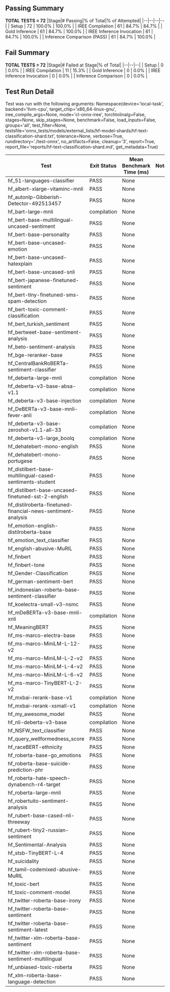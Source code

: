 ## Passing Summary

**TOTAL TESTS = 72**
|Stage|# Passing|% of Total|% of Attempted|
|--|--|--|--|
| Setup | 72 | 100.0% | 100.0% |
| IREE Compilation | 61 | 84.7% | 84.7% |
| Gold Inference | 61 | 84.7% | 100.0% |
| IREE Inference Invocation | 61 | 84.7% | 100.0% |
| Inference Comparison (PASS) | 61 | 84.7% | 100.0% |
## Fail Summary

**TOTAL TESTS = 72**
|Stage|# Failed at Stage|% of Total|
|--|--|--|
| Setup | 0 | 0.0% |
| IREE Compilation | 11 | 15.3% |
| Gold Inference | 0 | 0.0% |
| IREE Inference Invocation | 0 | 0.0% |
| Inference Comparison | 0 | 0.0% |
## Test Run Detail
Test was run with the following arguments:
Namespace(device='local-task', backend='llvm-cpu', target_chip='x86_64-linux-gnu', iree_compile_args=None, mode='cl-onnx-iree', torchtolinalg=False, stages=None, skip_stages=None, benchmark=False, load_inputs=False, groups='all', test_filter=None, testsfile='onnx_tests/models/external_lists/hf-model-shards/hf-text-classification-shard.txt', tolerance=None, verbose=True, rundirectory='./test-onnx', no_artifacts=False, cleanup='3', report=True, report_file='reports/hf-text-classification-shard.md', get_metadata=True)

| Test | Exit Status | Mean Benchmark Time (ms) | Notes |
|--|--|--|--|
| hf_51-languages-classifier | PASS | None | |
| hf_albert-xlarge-vitaminc-mnli | PASS | None | |
| hf_autonlp-Gibberish-Detector-492513457 | PASS | None | |
| hf_bart-large-mnli | compilation | None | |
| hf_bert-base-multilingual-uncased-sentiment | PASS | None | |
| hf_bert-base-personality | PASS | None | |
| hf_bert-base-uncased-emotion | PASS | None | |
| hf_bert-base-uncased-hatexplain | PASS | None | |
| hf_bert-base-uncased-snli | PASS | None | |
| hf_bert-japanese-finetuned-sentiment | PASS | None | |
| hf_bert-tiny-finetuned-sms-spam-detection | PASS | None | |
| hf_bert-toxic-comment-classification | PASS | None | |
| hf_bert_turkish_sentiment | PASS | None | |
| hf_bertweet-base-sentiment-analysis | PASS | None | |
| hf_beto-sentiment-analysis | PASS | None | |
| hf_bge-reranker-base | PASS | None | |
| hf_CentralBankRoBERTa-sentiment-classifier | PASS | None | |
| hf_deberta-large-mnli | compilation | None | |
| hf_deberta-v3-base-absa-v1.1 | compilation | None | |
| hf_deberta-v3-base-injection | compilation | None | |
| hf_DeBERTa-v3-base-mnli-fever-anli | compilation | None | |
| hf_deberta-v3-base-zeroshot-v1.1-all-33 | compilation | None | |
| hf_deberta-v3-large_boolq | compilation | None | |
| hf_dehatebert-mono-english | PASS | None | |
| hf_dehatebert-mono-portugese | PASS | None | |
| hf_distilbert-base-multilingual-cased-sentiments-student | PASS | None | |
| hf_distilbert-base-uncased-finetuned-sst-2-english | PASS | None | |
| hf_distilroberta-finetuned-financial-news-sentiment-analysis | PASS | None | |
| hf_emotion-english-distilroberta-base | PASS | None | |
| hf_emotion_text_classifier | PASS | None | |
| hf_english-abusive-MuRIL | PASS | None | |
| hf_finbert | PASS | None | |
| hf_finbert-tone | PASS | None | |
| hf_Gender-Classification | PASS | None | |
| hf_german-sentiment-bert | PASS | None | |
| hf_indonesian-roberta-base-sentiment-classifier | PASS | None | |
| hf_koelectra-small-v3-nsmc | PASS | None | |
| hf_mDeBERTa-v3-base-mnli-xnli | compilation | None | |
| hf_MeaningBERT | PASS | None | |
| hf_ms-marco-electra-base | PASS | None | |
| hf_ms-marco-MiniLM-L-12-v2 | PASS | None | |
| hf_ms-marco-MiniLM-L-2-v2 | PASS | None | |
| hf_ms-marco-MiniLM-L-4-v2 | PASS | None | |
| hf_ms-marco-MiniLM-L-6-v2 | PASS | None | |
| hf_ms-marco-TinyBERT-L-2-v2 | PASS | None | |
| hf_mxbai-rerank-base-v1 | compilation | None | |
| hf_mxbai-rerank-xsmall-v1 | compilation | None | |
| hf_my_awesome_model | PASS | None | |
| hf_nli-deberta-v3-base | compilation | None | |
| hf_NSFW_text_classifier | PASS | None | |
| hf_query_wellformedness_score | PASS | None | |
| hf_raceBERT-ethnicity | PASS | None | |
| hf_roberta-base-go_emotions | PASS | None | |
| hf_roberta-base-suicide-prediction-phr | PASS | None | |
| hf_roberta-hate-speech-dynabench-r4-target | PASS | None | |
| hf_roberta-large-mnli | PASS | None | |
| hf_robertuito-sentiment-analysis | PASS | None | |
| hf_rubert-base-cased-nli-threeway | PASS | None | |
| hf_rubert-tiny2-russian-sentiment | PASS | None | |
| hf_Sentimental-Analysis | PASS | None | |
| hf_stsb-TinyBERT-L-4 | PASS | None | |
| hf_suicidality | PASS | None | |
| hf_tamil-codemixed-abusive-MuRIL | PASS | None | |
| hf_toxic-bert | PASS | None | |
| hf_toxic-comment-model | PASS | None | |
| hf_twitter-roberta-base-irony | PASS | None | |
| hf_twitter-roberta-base-sentiment | PASS | None | |
| hf_twitter-roberta-base-sentiment-latest | PASS | None | |
| hf_twitter-xlm-roberta-base-sentiment | PASS | None | |
| hf_twitter-xlm-roberta-base-sentiment-multilingual | PASS | None | |
| hf_unbiased-toxic-roberta | PASS | None | |
| hf_xlm-roberta-base-language-detection | PASS | None | |

